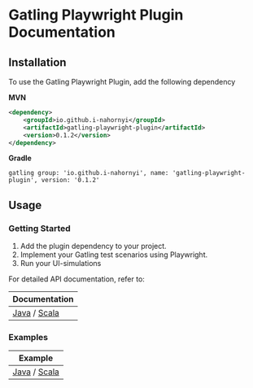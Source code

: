 # Gatling Playwright Plugin Documentation

## Installation

To use the Gatling Playwright Plugin, add the following dependency

**MVN**
```xml
<dependency>
    <groupId>io.github.i-nahornyi</groupId>
    <artifactId>gatling-playwright-plugin</artifactId>
    <version>0.1.2</version>
</dependency>
```

**Gradle**

```
gatling group: 'io.github.i-nahornyi', name: 'gatling-playwright-plugin', version: '0.1.2'
```


## Usage

### Getting Started

1. Add the plugin dependency to your project.
2. Implement your Gatling test scenarios using Playwright.
3. Run your UI-simulations


For detailed API documentation, refer to:

| Documentation                               |
|---------------------------------------------|
| [Java](java/Api.md) / [Scala](scala/Api.md) |

### Examples

| Example                                                                                                                                                               |
|-----------------------------------------------------------------------------------------------------------------------------------------------------------------------|
| [Java](../src/test/java/ui/performance/simulations/BrowserSimulationsJava.java) / [Scala](../src/test/scala/ui/performance/simulations/BrowserSimulationsScala.scala) |

